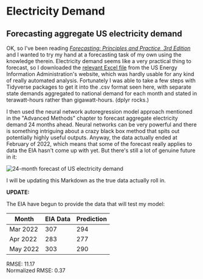 # Electricity Demand
## Forecasting aggregate US electricity demand

OK, so I've been reading *[Forecasting: Principles and Practice, 3rd
Edition](https://otexts.com/fpp3/)* and I wanted to try my hand at a
forecasting task of my own using the knowledge therein. Electricity demand
seems like a very practical thing to forecast, so I downloaded the [relevant
Excel
file](https://www.eia.gov/electricity/data/eia861m/xls/sales_revenue.xlsx)
from the US Energy Information Administration's website, which was hardly
usable for any kind of really automated analysis. Fortunately I was able to
take a few steps with Tidyverse packages to get it into the .csv format seen
here, with separate state demands aggregated to national demand for each
month and stated in terawatt-hours rather than gigawatt-hours. (dplyr rocks.)

I then used the neural network autoregression model approach mentioned in the
"Advanced Methods" chapter to forecast aggregate electricity demand 24 months
ahead. Neural networks can be very powerful and there is something intriguing
about a crazy black box method that spits out potentially highly useful
outputs. Anyway, the data actually ended at February of 2022, which means that
some of the forecast really applies to data the EIA hasn't come up with yet.
But there's still a lot of genuine future in it:

![24-month forecast of US electricity demand](https://i.imgur.com/IbQwZJ0.png)

I will be updating this Markdown as the true data actually roll in.

**UPDATE:**

The EIA have begun to provide the data that will test my model:

|  Month   | EIA Data | Prediction |
|----------|----------|------------|
| Mar 2022 |   307    |    294     |
| Apr 2022 |   283    |    277     |
| May 2022 |   303    |    290     |

RMSE: 11.17  
Normalized RMSE: 0.37
